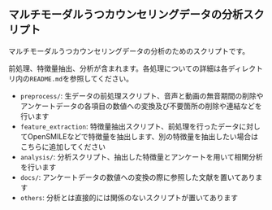 ## マルチモーダルうつカウンセリングデータの分析スクリプト

マルチモーダルうつカウンセリングデータの分析のためのスクリプトです。

前処理、特徴量抽出、分析が含まれます。各処理についての詳細は各ディレクトリ内の`README.md`を参照してください。

- `preprocess/`: 生データの前処理スクリプト、音声と動画の無音期間の削除やアンケートデータの各項目の数値への変換及び不要箇所の削除や連結などを行います
- `feature_extraction`: 特徴量抽出スクリプト、前処理を行ったデータに対してOpenSMILEなどで特徴量を抽出します、別の特徴量を抽出したい場合はこちらに追加してください
- `analysis/`: 分析スクリプト、抽出した特徴量とアンケートを用いて相関分析を行います
- `docs/`: アンケートデータの数値への変換の際に参照した文献を置いてあります
- `others`: 分析とは直接的には関係のないスクリプトが置いてあります